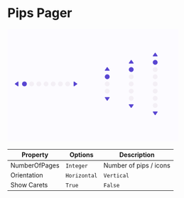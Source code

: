 # Pips Pager

![divider](./images/pipspager.png)

| Property | Options       | Description                      |
| -------- | ------------- | -------------------------------- |
| NumberOfPages   | `Integer` | Number of pips / icons |
| Orientation   | `Horizontal` | `Vertical` | Orientation of the Pips Pager |
| Show Carets   | `True` | `False` | Changes Visibility of Next and Previous Buttons |

